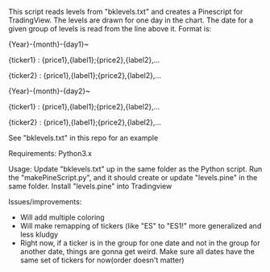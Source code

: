 This script reads levels from "bklevels.txt" and creates a Pinescript for TradingView. The levels are drawn for one day in the chart. The date for a given group  of levels is read from the line above it. 
Format is:

{Year}-{month}-{day1}~

{ticker1} : {price1},{label1};{price2},{label2},...

{ticker2} : {price1},{label1};{price2},{label2},...

{Year}-{month}-{day2}~

{ticker1} : {price1},{label1};{price2},{label2},...

{ticker2} : {price1},{label1};{price2},{label2},...

See "bklevels.txt" in this repo for an example

Requirements: Python3.x

Usage: Update "bklevels.txt" up in the same folder as the Python script. Run the "makePineScript.py", and it should create or update "levels.pine" in the same folder. Install "levels.pine" into Tradingview

Issues/improvements:
- Will add multiple coloring
- Will make remapping of tickers (like "ES" to "ES1!" more generalized and less kludgy
- Right now, if a ticker is in the group for one date and not in the group for another date, things are gonna get weird. Make sure all dates have the same set of tickers for now(order doesn't matter)
